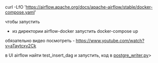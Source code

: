 curl -LfO 'https://airflow.apache.org/docs/apache-airflow/stable/docker-compose.yaml'

чтобы запустить
- из директории airflow-docker запустить docker-compose up

обязательно видео посмотреть - https://www.youtube.com/watch?v=aTaytcxy2Ck

в UI airflow найти test_insert_dag и запустить, код в  [postgre_writer.py](airflow-docker%2Fdags%2Fpostgre_writer.py)>